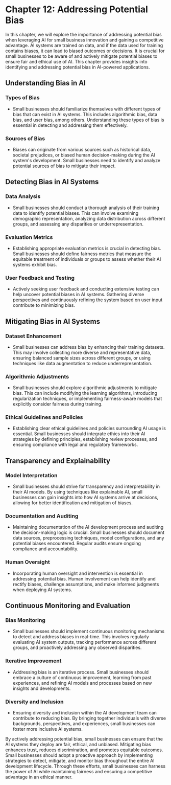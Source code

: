 Chapter 12: Addressing Potential Bias
=====================================

In this chapter, we will explore the importance of addressing potential bias when leveraging AI for small business innovation and gaining a competitive advantage. AI systems are trained on data, and if the data used for training contains biases, it can lead to biased outcomes or decisions. It is crucial for small businesses to be aware of and actively mitigate potential biases to ensure fair and ethical use of AI. This chapter provides insights into identifying and addressing potential bias in AI-powered applications.

Understanding Bias in AI
------------------------

### Types of Bias

* Small businesses should familiarize themselves with different types of bias that can exist in AI systems. This includes algorithmic bias, data bias, and user bias, among others. Understanding these types of bias is essential in detecting and addressing them effectively.

### Sources of Bias

* Biases can originate from various sources such as historical data, societal prejudices, or biased human decision-making during the AI system's development. Small businesses need to identify and analyze potential sources of bias to mitigate their impact.

Detecting Bias in AI Systems
----------------------------

### Data Analysis

* Small businesses should conduct a thorough analysis of their training data to identify potential biases. This can involve examining demographic representation, analyzing data distribution across different groups, and assessing any disparities or underrepresentation.

### Evaluation Metrics

* Establishing appropriate evaluation metrics is crucial in detecting bias. Small businesses should define fairness metrics that measure the equitable treatment of individuals or groups to assess whether their AI systems exhibit bias.

### User Feedback and Testing

* Actively seeking user feedback and conducting extensive testing can help uncover potential biases in AI systems. Gathering diverse perspectives and continuously refining the system based on user input contribute to minimizing bias.

Mitigating Bias in AI Systems
-----------------------------

### Dataset Enhancement

* Small businesses can address bias by enhancing their training datasets. This may involve collecting more diverse and representative data, ensuring balanced sample sizes across different groups, or using techniques like data augmentation to reduce underrepresentation.

### Algorithmic Adjustments

* Small businesses should explore algorithmic adjustments to mitigate bias. This can include modifying the learning algorithms, introducing regularization techniques, or implementing fairness-aware models that explicitly consider fairness during training.

### Ethical Guidelines and Policies

* Establishing clear ethical guidelines and policies surrounding AI usage is essential. Small businesses should integrate ethics into their AI strategies by defining principles, establishing review processes, and ensuring compliance with legal and regulatory frameworks.

Transparency and Explainability
-------------------------------

### Model Interpretation

* Small businesses should strive for transparency and interpretability in their AI models. By using techniques like explainable AI, small businesses can gain insights into how AI systems arrive at decisions, allowing for better identification and mitigation of biases.

### Documentation and Auditing

* Maintaining documentation of the AI development process and auditing the decision-making logic is crucial. Small businesses should document data sources, preprocessing techniques, model configurations, and any potential biases encountered. Regular audits ensure ongoing compliance and accountability.

### Human Oversight

* Incorporating human oversight and intervention is essential in addressing potential bias. Human involvement can help identify and rectify biases, challenge assumptions, and make informed judgments when deploying AI systems.

Continuous Monitoring and Evaluation
------------------------------------

### Bias Monitoring

* Small businesses should implement continuous monitoring mechanisms to detect and address biases in real-time. This involves regularly evaluating AI system outputs, tracking performance across different groups, and proactively addressing any observed disparities.

### Iterative Improvement

* Addressing bias is an iterative process. Small businesses should embrace a culture of continuous improvement, learning from past experiences, and refining AI models and processes based on new insights and developments.

### Diversity and Inclusion

* Ensuring diversity and inclusion within the AI development team can contribute to reducing bias. By bringing together individuals with diverse backgrounds, perspectives, and experiences, small businesses can foster more inclusive AI systems.

By actively addressing potential bias, small businesses can ensure that the AI systems they deploy are fair, ethical, and unbiased. Mitigating bias enhances trust, reduces discrimination, and promotes equitable outcomes. Small businesses should adopt a proactive approach by implementing strategies to detect, mitigate, and monitor bias throughout the entire AI development lifecycle. Through these efforts, small businesses can harness the power of AI while maintaining fairness and ensuring a competitive advantage in an ethical manner.
